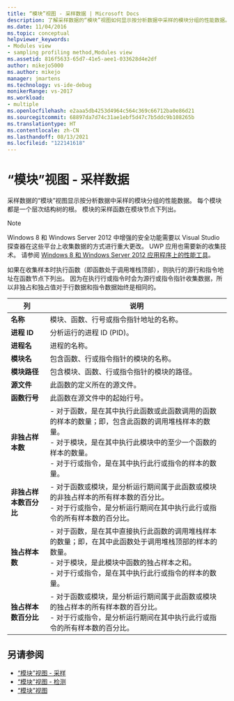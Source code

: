 ```yaml
---
title: “模块”视图 - 采样数据 | Microsoft Docs
description: 了解采样数据的“模块”视图如何显示按分析数据中采样的模块分组的性能数据。
ms.date: 11/04/2016
ms.topic: conceptual
helpviewer_keywords:
- Modules view
- sampling profiling method,Modules view
ms.assetid: 816f5633-65d7-41e5-aee1-033628d4e2df
author: mikejo5000
ms.author: mikejo
manager: jmartens
ms.technology: vs-ide-debug
monikerRange: vs-2017
ms.workload:
- multiple
ms.openlocfilehash: e2aaa5db4253d4964c564c369c66712ba0e86d21
ms.sourcegitcommit: 68897da7d74c31ae1ebf5d47c7b5ddc9b108265b
ms.translationtype: HT
ms.contentlocale: zh-CN
ms.lasthandoff: 08/13/2021
ms.locfileid: "122141618"
---
```

# <a name="modules-view---sampling-data"></a>“模块”视图 - 采样数据
采样数据的“模块”视图显示按分析数据中采样的模块分组的性能数据。 每个模块都是一个层次结构树的根。 模块的采样函数在模块节点下列出。

> [!NOTE]
> Windows 8 和 Windows Server 2012 中增强的安全功能需要以 Visual Studio 探查器在这些平台上收集数据的方式进行重大更改。 UWP 应用也需要新的收集技术。 请参阅 [Windows 8 和 Windows Server 2012 应用程序上的性能工具](../profiling/performance-tools-on-windows-8-and-windows-server-2012-applications.md)。

 如果在收集样本时执行函数（即函数处于调用堆栈顶部），则执行的源行和指令地址在函数节点下列出。 因为在执行行或指令时会为源行或指令指针收集数据，所以非独占和独占值对于行数据和指令数据始终是相同的。

|列|说明|
|------------|-----------------|
|**名称**|模块、函数、行号或指令指针地址的名称。|
|**进程 ID**|分析运行的进程 ID (PID)。|
|**进程名**|进程的名称。|
|**模块名**|包含函数、行或指令指针的模块的名称。|
|**模块路径**|包含模块、函数、行或指令指针的模块的路径。|
|**源文件**|此函数的定义所在的源文件。|
|**函数行号**|此函数在源文件中的起始行号。|
|**非独占样本数**|-   对于函数，是在其中执行此函数或此函数调用的函数的样本的数量；即，包含此函数的调用堆栈样本的数量。<br />-   对于模块，是在其中执行此模块中的至少一个函数的样本的数量。<br />-   对于行或指令，是在其中执行此行或指令的样本的数量。|
|**非独占样本数百分比**|-   对于函数或模块，是分析运行期间属于此函数或模块的非独占样本的所有样本数的百分比。<br />-   对于行或指令，是分析运行期间在其中执行此行或指令的所有样本数的百分比。|
|**独占样本数**|-   对于函数，是在其中直接执行此函数的调用堆栈样本的数量；即，在其中此函数处于调用堆栈顶部的样本的数量。<br />-   对于模块，是此模块中函数的独占样本之和。<br />-   对于行或指令，是在其中执行此行或指令的样本的数量。|
|**独占样本数百分比**|-    对于函数或模块，是分析运行期间属于此函数或模块的独占样本的所有样本数的百分比。<br />-   对于行或指令，是分析运行期间在其中执行此行或指令的所有样本数的百分比。|

## <a name="see-also"></a>另请参阅
- [“模块”视图 - 采样](../profiling/modules-view-dotnet-memory-sampling-data.md)
- [“模块”视图 - 检测](../profiling/modules-view-dotnet-memory-instrumentation-data.md)
- [“模块”视图](../profiling/modules-view-instrumentation-data.md)
